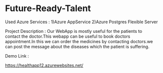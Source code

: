 # Future-Ready-Talent
 Used Azure Services : 
 1)Azure AppService
 2)Azure Postgres Flexible Server
 
 Project Description :
 Our WebApp is mostly useful for the patients to contact the doctor.This webapp can be useful to book doctors appointment.In this we can order the medicines by contacting doctors.we can post the message about the diseases which the patient is suffering.
 
 Demo Link :
 
 https://healthapp12.azurewebsites.net/
